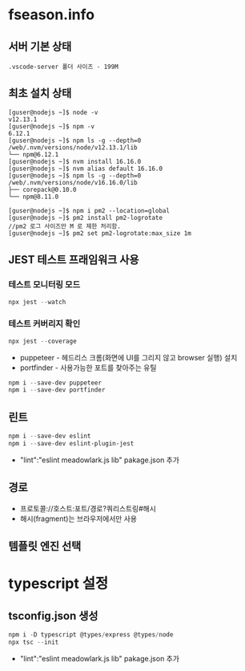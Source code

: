 # fseason.info

## 서버 기본 상태
```
.vscode-server 폴더 사이즈 - 199M
```

## 최초 설치 상태
```
[guser@nodejs ~]$ node -v
v12.13.1
[guser@nodejs ~]$ npm -v
6.12.1
[guser@nodejs ~]$ npm ls -g --depth=0
/web/.nvm/versions/node/v12.13.1/lib
└── npm@6.12.1
[guser@nodejs ~]$ nvm install 16.16.0
[guser@nodejs ~]$ nvm alias default 16.16.0
[guser@nodejs ~]$ npm ls -g --depth=0
/web/.nvm/versions/node/v16.16.0/lib
├── corepack@0.10.0
└── npm@8.11.0

[guser@nodejs ~]$ npm i pm2 --location=global
[guser@nodejs ~]$ pm2 install pm2-logrotate
//pm2 로그 사이즈만 M 로 제한 처리함.
[guser@nodejs ~]$ pm2 set pm2-logrotate:max_size 1m
```

## JEST 테스트 프래임워크 사용

### 테스트 모니터링 모드 
```powershell
npx jest --watch
```
### 테스트 커버리지 확인
```powershell
npx jest --coverage   
```

- puppeteer - 헤드리스 크롬(화면에 UI를 그리지 않고 browser 실행) 설치
- portfinder - 사용가능한 포트를 찾아주는 유틸
```powershell
npm i --save-dev puppeteer
npm i --save-dev portfinder
```

## 린트
```powershell
npm i --save-dev eslint
npm i --save-dev eslint-plugin-jest
```
- "lint":"eslint meadowlark.js lib" pakage.json 추가

## 경로 
- 프로토콜://호스트:포트/경로?쿼리스트링#해시
- 해시(fragment)는 브라우저에서만 사용

## 템플릿 엔진 선택

# typescript 설정
## tsconfig.json 생성
```powershell
npm i -D typescript @types/express @types/node
npx tsc --init
```
- "lint":"eslint meadowlark.js lib" pakage.json 추가
